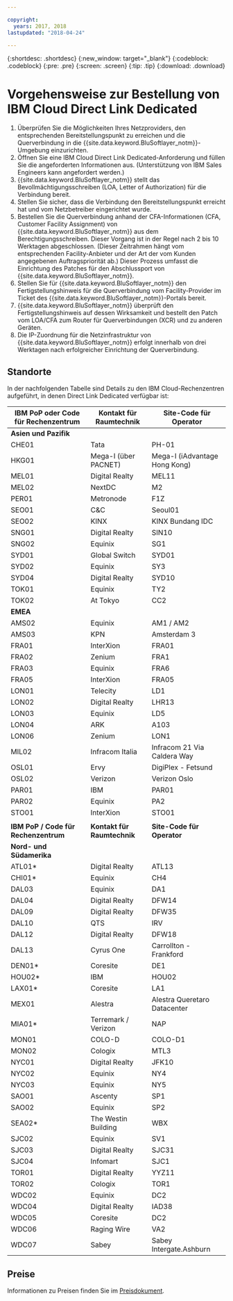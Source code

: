```yaml
---

copyright:
  years: 2017, 2018
lastupdated: "2018-04-24"

---
```


{:shortdesc: .shortdesc}
{:new_window: target="_blank"}
{:codeblock: .codeblock}
{:pre: .pre}
{:screen: .screen}
{:tip: .tip}
{:download: .download}

# Vorgehensweise zur Bestellung von IBM Cloud Direct Link Dedicated

1. Überprüfen Sie die Möglichkeiten Ihres Netzproviders, den entsprechenden Bereitstellungspunkt zu erreichen und die Querverbindung in die {{site.data.keyword.BluSoftlayer_notm}}-Umgebung einzurichten.
2. Öffnen Sie eine IBM Cloud Direct Link Dedicated-Anforderung und füllen Sie die angeforderten Informationen aus. (Unterstützung von IBM Sales Engineers kann angefordert werden.)
3. {{site.data.keyword.BluSoftlayer_notm}} stellt das Bevollmächtigungsschreiben (LOA, Letter of Authorization) für die Verbindung bereit.
4. Stellen Sie sicher, dass die Verbindung den Bereitstellungspunkt erreicht hat und vom Netzbetreiber eingerichtet wurde.
5. Bestellen Sie die Querverbindung anhand der CFA-Informationen (CFA, Customer Facility Assignment) von {{site.data.keyword.BluSoftlayer_notm}} aus dem Berechtigungsschreiben. Dieser Vorgang ist in der Regel nach 2 bis 10 Werktagen abgeschlossen. (Dieser Zeitrahmen hängt vom entsprechenden Facility-Anbieter und der Art der vom Kunden angegebenen Auftragspriorität ab.) Dieser Prozess umfasst die Einrichtung des Patches für den Abschlussport von {{site.data.keyword.BluSoftlayer_notm}}.
6. Stellen Sie für {{site.data.keyword.BluSoftlayer_notm}} den Fertigstellungshinweis für die Querverbindung vom Facility-Provider im Ticket des {{site.data.keyword.BluSoftlayer_notm}}-Portals bereit.
7. {{site.data.keyword.BluSoftlayer_notm}} überprüft den Fertigstellungshinweis auf dessen Wirksamkeit und bestellt den Patch vom LOA/CFA zum Router für Querverbindungen (XCR) und zu anderen Geräten.
8. Die IP-Zuordnung für die Netzinfrastruktur von {{site.data.keyword.BluSoftlayer_notm}} erfolgt innerhalb von drei Werktagen nach erfolgreicher Einrichtung der Querverbindung.

## Standorte

In der nachfolgenden Tabelle sind Details zu den IBM Cloud-Rechenzentren aufgeführt, in denen Direct Link Dedicated verfügbar ist:

|**IBM PoP oder Code für Rechenzentrum** | **Kontakt für Raumtechnik**| **Site-Code für Operator** |
|-----------------|-----------------|--------------------|
| **Asien und Pazifik** | | |
| CHE01 | Tata | PH-01 |
| HKG01 | Mega-I (über PACNET) | Mega-I (iAdvantage Hong Kong) |
| MEL01 | Digital Realty | MEL11 |
| MEL02 | NextDC | M2 |
| PER01 | Metronode | F1Z |
| SEO01 | C&C | Seoul01 |
| SEO02 | KINX | KINX Bundang IDC |
| SNG01 | Digital Realty | SIN10 |
| SNG02 | Equinix | SG1 |
| SYD01 | Global Switch | SYD01 |
| SYD02 | Equinix | SY3 |
| SYD04 | Digital Realty | SYD10 |
| TOK01 | Equinix | TY2 |
| TOK02 | At Tokyo | CC2 |
| **EMEA** |  |  |
| AMS02 | Equinix | AM1 / AM2 |
| AMS03 | KPN | Amsterdam 3 |
| FRA01 | InterXion | FRA01 |
| FRA02 | Zenium | FRA1 |
| FRA03 | Equinix| FRA6 |
| FRA05 | InterXion | FRA05 |
| LON01 | Telecity | LD1 |
| LON02 | Digital Realty | LHR13 |
| LON03 | Equinix | LD5 |
| LON04 | ARK | A103 |
| LON06 | Zenium | LON1 |
| MIL02 | Infracom Italia | Infracom 21 Via Caldera Way |
| OSL01 | Ervy | DigiPlex - Fetsund |
| OSL02 | Verizon | Verizon Oslo |
| PAR01 | IBM | PAR01 |
| PAR02 | Equinix | PA2 |
| STO01 | InterXion | STO01 |
|  |  |  |
| **IBM PoP / Code für Rechenzentrum** | **Kontakt für Raumtechnik** | **Site-Code für Operator** |
| **Nord- und Südamerika** |  |  |
| ATL01*| Digital Realty | ATL13 |
| CHI01* | Equinix | CH4 |
| DAL03 | Equinix | DA1 |
| DAL04 | Digital Realty | DFW14 |
| DAL09 | Digital Realty | DFW35 |
| DAL10 | QTS | IRV |
| DAL12 |Digital Realty | DFW18 |
| DAL13 | Cyrus One | Carrollton - Frankford |
| DEN01* | Coresite | DE1 |
| HOU02* | IBM | HOU02 |
| LAX01* | Coresite | LA1 |
| MEX01 | Alestra | Alestra Queretaro Datacenter |
| MIA01* | Terremark / Verizon | NAP |
| MON01 | COLO-D | COLO-D1 |
| MON02 | Cologix | MTL3 |
| NYC01 | Digital Realty | JFK10 |
| NYC02 | Equinix | NY4 |
| NYC03 | Equinix | NY5 |
| SAO01 | Ascenty | SP1 |
| SAO02 | Equinix | SP2 |
| SEA02* | The Westin Building | WBX |
| SJC02 | Equinix | SV1 |
| SJC03 | Digital Realty | SJC31 |
| SJC04 | Infomart | SJC1 |
| TOR01 | Digital Realty | YYZ11 |
| TOR02 | Cologix | TOR1 |
| WDC02 | Equinix | DC2 |
| WDC04 | Digital Realty | IAD38 |
| WDC05 | Coresite | DC2 |
| WDC06 | Raging Wire | VA2 |
| WDC07 | Sabey | Sabey Intergate.Ashburn |

## Preise

Informationen zu Preisen finden Sie im [Preisdokument](pricing.html).
